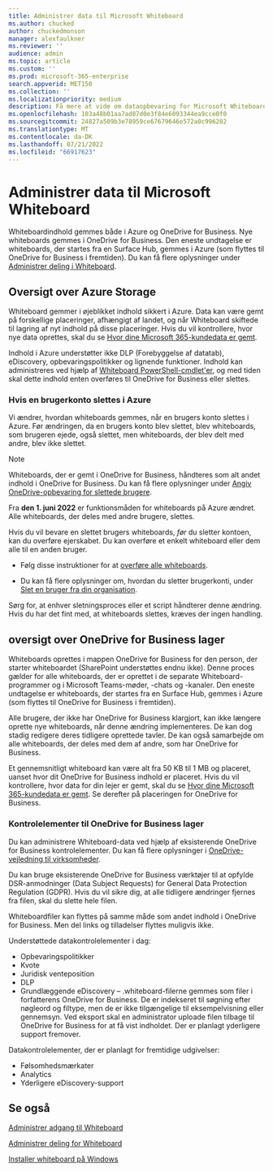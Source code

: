```yaml
---
title: Administrer data til Microsoft Whiteboard
ms.author: chucked
author: chuckedmonson
manager: alexfaulkner
ms.reviewer: ''
audience: admin
ms.topic: article
ms.custom: ''
ms.prod: microsoft-365-enterprise
search.appverid: MET150
ms.collection: ''
ms.localizationpriority: medium
description: Få mere at vide om dataopbevaring for Microsoft Whiteboard i Azure og OneDrive for Business.
ms.openlocfilehash: 103a48b01aa7ad87d0e3f84e6093344ea9cce0f0
ms.sourcegitcommit: 24827a509b3e78959ce67679646e572a0c996282
ms.translationtype: MT
ms.contentlocale: da-DK
ms.lasthandoff: 07/21/2022
ms.locfileid: "66917623"
---
```

# <a name="manage-data-for-microsoft-whiteboard"></a>Administrer data til Microsoft Whiteboard

Whiteboardindhold gemmes både i Azure og OneDrive for Business. Nye whiteboards gemmes i OneDrive for Business. Den eneste undtagelse er whiteboards, der startes fra en Surface Hub, gemmes i Azure (som flyttes til OneDrive for Business i fremtiden). Du kan få flere oplysninger under [Administrer deling i Whiteboard](manage-sharing-organizations.md).

## <a name="azure-storage-overview"></a>Oversigt over Azure Storage

Whiteboard gemmer i øjeblikket indhold sikkert i Azure. Data kan være gemt på forskellige placeringer, afhængigt af landet, og når Whiteboard skiftede til lagring af nyt indhold på disse placeringer. Hvis du vil kontrollere, hvor nye data oprettes, skal du se [Hvor dine Microsoft 365-kundedata er gemt](/microsoft-365/enterprise/o365-data-locations). 

Indhold i Azure understøtter ikke DLP (Forebyggelse af datatab), eDiscovery, opbevaringspolitikker og lignende funktioner. Indhold kan administreres ved hjælp af [Whiteboard PowerShell-cmdlet'er](/powershell/module/whiteboard/), og med tiden skal dette indhold enten overføres til OneDrive for Business eller slettes.

### <a name="if-a-user-account-is-deleted-in-azure"></a>Hvis en brugerkonto slettes i Azure

Vi ændrer, hvordan whiteboards gemmes, når en brugers konto slettes i Azure. Før ændringen, da en brugers konto blev slettet, blev whiteboards, som brugeren ejede, også slettet, men whiteboards, der blev delt med andre, blev ikke slettet.

>[!NOTE]
> Whiteboards, der er gemt i OneDrive for Business, håndteres som alt andet indhold i OneDrive for Business. Du kan få flere oplysninger under [Angiv OneDrive-opbevaring for slettede brugere](/onedrive/set-retention).

Fra **den 1. juni 2022** er funktionsmåden for whiteboards på Azure ændret. Alle whiteboards, der deles med andre brugere, slettes.

Hvis du vil bevare en slettet brugers whiteboards, *før* du sletter kontoen, kan du overføre ejerskabet. Du kan overføre et enkelt whiteboard eller dem alle til en anden bruger. 

- Følg disse instruktioner for at [overføre alle whiteboards](/powershell/module/whiteboard/invoke-transferallwhiteboards).

- Du kan få flere oplysninger om, hvordan du sletter brugerkonti, under [Slet en bruger fra din organisation](/microsoft-365/admin/add-users/delete-a-user).

Sørg for, at enhver sletningsproces eller et script håndterer denne ændring. Hvis du har det fint med, at whiteboards slettes, kræves der ingen handling. 

## <a name="onedrive-for-business-storage-overview"></a>oversigt over OneDrive for Business lager

Whiteboards oprettes i mappen OneDrive for Business for den person, der starter whiteboardet (SharePoint understøttes endnu ikke). Denne proces gælder for alle whiteboards, der er oprettet i de separate Whiteboard-programmer og i Microsoft Teams-møder, -chats og -kanaler. Den eneste undtagelse er whiteboards, der startes fra en Surface Hub, gemmes i Azure (som flyttes til OneDrive for Business i fremtiden).

Alle brugere, der ikke har OneDrive for Business klargjort, kan ikke længere oprette nye whiteboards, når denne ændring implementeres. De kan dog stadig redigere deres tidligere oprettede tavler. De kan også samarbejde om alle whiteboards, der deles med dem af andre, som har OneDrive for Business.

Et gennemsnitligt whiteboard kan være alt fra 50 KB til 1 MB og placeret, uanset hvor dit OneDrive for Business indhold er placeret. Hvis du vil kontrollere, hvor data for din lejer er gemt, skal du se [Hvor dine Microsoft 365-kundedata er gemt](/microsoft-365/enterprise/o365-data-locations). Se derefter på placeringen for OneDrive for Business.

### <a name="controls-for-onedrive-for-business-storage"></a>Kontrolelementer til OneDrive for Business lager 

Du kan administrere Whiteboard-data ved hjælp af eksisterende OneDrive for Business kontrolelementer. Du kan få flere oplysninger i [OneDrive-vejledning til virksomheder](/onedrive/plan-onedrive-enterprise).

Du kan bruge eksisterende OneDrive for Business værktøjer til at opfylde DSR-anmodninger (Data Subject Requests) for General Data Protection Regulation (GDPR). Hvis du vil sikre dig, at alle tidligere ændringer fjernes fra filen, skal du slette hele filen.

Whiteboardfiler kan flyttes på samme måde som andet indhold i OneDrive for Business. Men del links og tilladelser flyttes muligvis ikke.

Understøttede datakontrolelementer i dag:

- Opbevaringspolitikker
- Kvote
- Juridisk venteposition
- DLP
- Grundlæggende eDiscovery – .whiteboard-filerne gemmes som filer i forfatterens OneDrive for Business. De er indekseret til søgning efter nøgleord og filtype, men de er ikke tilgængelige til eksempelvisning eller gennemsyn. Ved eksport skal en administrator uploade filen tilbage til OneDrive for Business for at få vist indholdet. Der er planlagt yderligere support fremover.

Datakontrolelementer, der er planlagt for fremtidige udgivelser:

- Følsomhedsmærkater
- Analytics
- Yderligere eDiscovery-support

## <a name="see-also"></a>Se også

[Administrer adgang til Whiteboard](manage-whiteboard-access-organizations.md)

[Administrer deling for Whiteboard](manage-sharing-organizations.md)

[Installer whiteboard på Windows](deploy-on-windows-organizations.md)


